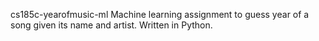 cs185c-yearofmusic-ml
Machine learning assignment to guess year of a song given its name and artist.
Written in Python.
